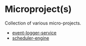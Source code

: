 # Microproject(s)
Collection of various micro-projects.

* [event-logger-service](event-logger-service)
* [scheduler-engine](scheduler-service)
